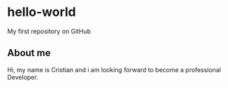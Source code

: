 # hello-world
My first repository on GitHub

## About me
Hi, my name is Cristian and i am looking forward to become a professional Developer.
